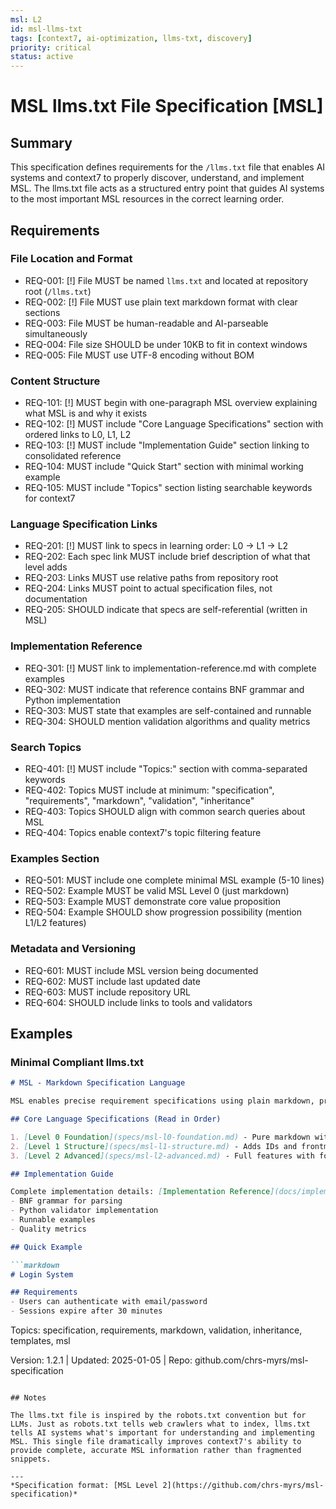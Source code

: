 ```yaml
---
msl: L2
id: msl-llms-txt
tags: [context7, ai-optimization, llms-txt, discovery]
priority: critical
status: active
---
```


# MSL llms.txt File Specification [MSL]

## Summary

This specification defines requirements for the `/llms.txt` file that enables AI systems and context7 to properly discover, understand, and implement MSL. The llms.txt file acts as a structured entry point that guides AI systems to the most important MSL resources in the correct learning order.

## Requirements

### File Location and Format

- REQ-001: [!] File MUST be named `llms.txt` and located at repository root (`/llms.txt`)
- REQ-002: [!] File MUST use plain text markdown format with clear sections
- REQ-003: File MUST be human-readable and AI-parseable simultaneously
- REQ-004: File size SHOULD be under 10KB to fit in context windows
- REQ-005: File MUST use UTF-8 encoding without BOM

### Content Structure

- REQ-101: [!] MUST begin with one-paragraph MSL overview explaining what MSL is and why it exists
- REQ-102: [!] MUST include "Core Language Specifications" section with ordered links to L0, L1, L2
- REQ-103: [!] MUST include "Implementation Guide" section linking to consolidated reference
- REQ-104: MUST include "Quick Start" section with minimal working example
- REQ-105: MUST include "Topics" section listing searchable keywords for context7

### Language Specification Links

- REQ-201: [!] MUST link to specs in learning order: L0 → L1 → L2
- REQ-202: Each spec link MUST include brief description of what that level adds
- REQ-203: Links MUST use relative paths from repository root
- REQ-204: Links MUST point to actual specification files, not documentation
- REQ-205: SHOULD indicate that specs are self-referential (written in MSL)

### Implementation Reference

- REQ-301: [!] MUST link to implementation-reference.md with complete examples
- REQ-302: MUST indicate that reference contains BNF grammar and Python implementation
- REQ-303: MUST state that examples are self-contained and runnable
- REQ-304: SHOULD mention validation algorithms and quality metrics

### Search Topics

- REQ-401: [!] MUST include "Topics:" section with comma-separated keywords
- REQ-402: Topics MUST include at minimum: "specification", "requirements", "markdown", "validation", "inheritance"
- REQ-403: Topics SHOULD align with common search queries about MSL
- REQ-404: Topics enable context7's topic filtering feature

### Examples Section

- REQ-501: MUST include one complete minimal MSL example (5-10 lines)
- REQ-502: Example MUST be valid MSL Level 0 (just markdown)
- REQ-503: Example MUST demonstrate core value proposition
- REQ-504: Example SHOULD show progression possibility (mention L1/L2 features)

### Metadata and Versioning

- REQ-601: MUST include MSL version being documented
- REQ-602: MUST include last updated date
- REQ-603: MUST include repository URL
- REQ-604: SHOULD include links to tools and validators

## Examples

### Minimal Compliant llms.txt

```markdown
# MSL - Markdown Specification Language

MSL enables precise requirement specifications using plain markdown, progressing from simple lists to validated, inheritable specifications with templates. It bridges human intent and AI implementation.

## Core Language Specifications (Read in Order)

1. [Level 0 Foundation](specs/msl-l0-foundation.md) - Pure markdown with requirements
2. [Level 1 Structure](specs/msl-l1-structure.md) - Adds IDs and frontmatter
3. [Level 2 Advanced](specs/msl-l2-advanced.md) - Full features with formal grammar

## Implementation Guide

Complete implementation details: [Implementation Reference](docs/implementation-reference.md)
- BNF grammar for parsing
- Python validator implementation  
- Runnable examples
- Quality metrics

## Quick Example

```markdown
# Login System

## Requirements
- Users can authenticate with email/password
- Sessions expire after 30 minutes
```

Topics: specification, requirements, markdown, validation, inheritance, templates, msl

Version: 1.2.1 | Updated: 2025-01-05 | Repo: github.com/chrs-myrs/msl-specification
```

## Notes

The llms.txt file is inspired by the robots.txt convention but for LLMs. Just as robots.txt tells web crawlers what to index, llms.txt tells AI systems what's important for understanding and implementing MSL. This single file dramatically improves context7's ability to provide complete, accurate MSL information rather than fragmented snippets.

---
*Specification format: [MSL Level 2](https://github.com/chrs-myrs/msl-specification)*